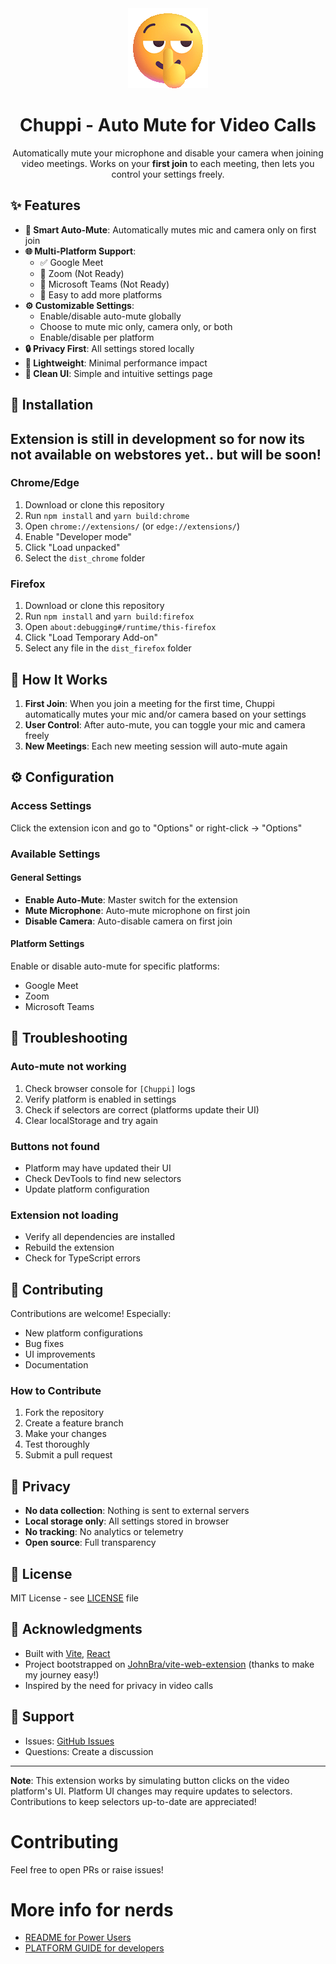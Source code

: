<div align="center">
<img src="public/icon-128.png" alt="logo"/>
<h1>Chuppi - Auto Mute for Video Calls</h1>
Automatically mute your microphone and disable your camera when joining video meetings. Works on your <b>first join</b> to each meeting, then lets you control your settings freely.
</div>


## ✨ Features

- **🎯 Smart Auto-Mute**: Automatically mutes mic and camera only on first join
- **🌐 Multi-Platform Support**: 
  - ✅ Google Meet
  - 🚧 Zoom (Not Ready)
  - 🚧 Microsoft Teams (Not Ready)
  - 🔧 Easy to add more platforms
- **⚙️ Customizable Settings**:
  - Enable/disable auto-mute globally
  - Choose to mute mic only, camera only, or both
  - Enable/disable per platform
- **🔒 Privacy First**: All settings stored locally
- **🚀 Lightweight**: Minimal performance impact
- **🎨 Clean UI**: Simple and intuitive settings page

## 🚀 Installation
## Extension is still in development so for now its not available on webstores yet.. but will be soon!
### Chrome/Edge
1. Download or clone this repository
2. Run `npm install` and `yarn build:chrome`
3. Open `chrome://extensions/` (or `edge://extensions/`)
4. Enable "Developer mode"
5. Click "Load unpacked"
6. Select the `dist_chrome` folder

### Firefox
1. Download or clone this repository
2. Run `npm install` and `yarn build:firefox`
3. Open `about:debugging#/runtime/this-firefox`
4. Click "Load Temporary Add-on"
5. Select any file in the `dist_firefox` folder

## 📖 How It Works

1. **First Join**: When you join a meeting for the first time, Chuppi automatically mutes your mic and/or camera based on your settings
2. **User Control**: After auto-mute, you can toggle your mic and camera freely
3. **New Meetings**: Each new meeting session will auto-mute again

## ⚙️ Configuration

### Access Settings
Click the extension icon and go to "Options" or right-click → "Options"

### Available Settings

#### General Settings
- **Enable Auto-Mute**: Master switch for the extension
- **Mute Microphone**: Auto-mute microphone on first join
- **Disable Camera**: Auto-disable camera on first join

#### Platform Settings
Enable or disable auto-mute for specific platforms:
- Google Meet
- Zoom
- Microsoft Teams

## 🐛 Troubleshooting

### Auto-mute not working
1. Check browser console for `[Chuppi]` logs
2. Verify platform is enabled in settings
3. Check if selectors are correct (platforms update their UI)
4. Clear localStorage and try again

### Buttons not found
- Platform may have updated their UI
- Check DevTools to find new selectors
- Update platform configuration

### Extension not loading
- Verify all dependencies are installed
- Rebuild the extension
- Check for TypeScript errors

## 🤝 Contributing

Contributions are welcome! Especially:
- New platform configurations
- Bug fixes
- UI improvements
- Documentation

### How to Contribute
1. Fork the repository
2. Create a feature branch
3. Make your changes
4. Test thoroughly
5. Submit a pull request


## 🔐 Privacy

- **No data collection**: Nothing is sent to external servers
- **Local storage only**: All settings stored in browser
- **No tracking**: No analytics or telemetry
- **Open source**: Full transparency

## 📄 License

MIT License - see [LICENSE](./LICENSE) file

## 🙏 Acknowledgments

- Built with [Vite](https://vitejs.dev/), [React](https://react.dev/)
- Project bootstrapped on [JohnBra/vite-web-extension](https://github.com/JohnBra/vite-web-extension) (thanks to make my journey easy!)
- Inspired by the need for privacy in video calls

## 📧 Support

- Issues: [GitHub Issues](https://github.com/ITESaurabh/chuppi-web-extension/issues)
- Questions: Create a discussion

---

**Note**: This extension works by simulating button clicks on the video platform's UI. Platform UI changes may require updates to selectors. Contributions to keep selectors up-to-date are appreciated!

# Contributing <a name="contributing"></a>
Feel free to open PRs or raise issues!

# More info for nerds
- [README for Power Users](./README_ADVANCED.md)
- [PLATFORM GUIDE for developers](./PLATFORM_GUIDE.md)
